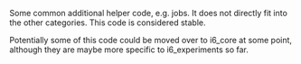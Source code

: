 Some common additional helper code, e.g. jobs.
It does not directly fit into the other categories.
This code is considered stable.

Potentially some of this code could be moved over to i6_core at some point, although they are maybe more specific to i6_experiments so far.
